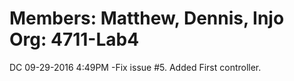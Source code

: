 Members: Matthew, Dennis, Injo
Org: 4711-Lab4
==============================

DC 09-29-2016 4:49PM -Fix issue #5. Added First controller.
